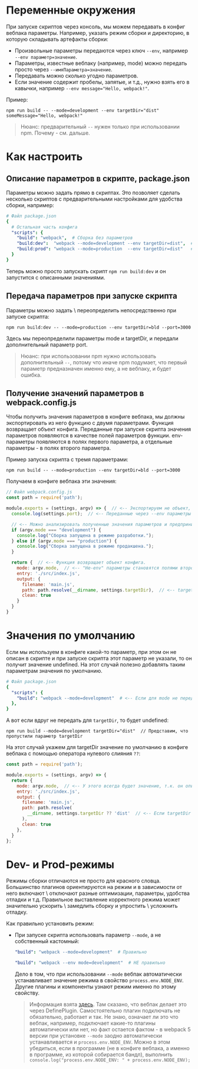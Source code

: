 



# Переменные окружения

При запуске скриптов через консоль, мы можем передавать в конфиг вебпака параметры. Например, указать режим сборки и директорию, в которую складывать артефакты сборки:

* Произвольные параметры передаются через ключ `--env`, например  `--env параметр=значение`. 
* Параметры, известные вебпаку (например, mode) можно передать просто через `--имяПараметра=значение`.
* Передавать можно сколько угодно параметров.
* Если значение содержит пробелы, запятые, и т.д., нужно взять его в кавычки, например `--env message="Hello, webpack!"`.

Пример:

```
npm run build -- --mode=development --env targetDir="dist" someMessage="Hello, webpack!"
```

> Нюанс: предварительный `--` нужен только при использовании npm. Почему - см. дальше.

# Как настроить

## Описание параметров в скрипте, package.json

Параметры можно задать прямо в скриптах. Это позволяет сделать несколько скриптов с предварительными настройками для удобства сборки, например:

```yaml
# Файл package.json
{
  # Остальная часть конфига
  "scripts": {
    "build": "webpack",  # Сборка без параметров
    "build:dev":  "webpack --mode=development --env targetDir=dist",  # Сборка в dev-режиме
    "build:prod": "webpack --mode=production  --env targetDir=dist"   # Сборка в prod-режиме
  }
}

```

Теперь можно просто запускать скрипт `npm run build:dev` и он запустится с описанными значениями.

## Передача параметров при запуске скрипта

Параметры можно задать \ переопределить непосредственно при запуске скрипта:

```
npm run build:dev -- --mode=production --env targetDir=bld --port=3000
```

Здесь мы переопределили параметры mode и targetDir, и передали дополнительный параметр port.

> Нюанс: при использовании npm нужно использовать дополнительный `--`, потому что иначе npm подумает, что первый параметр предназначен именно ему, а не вебпаку, и будет ошибка.

## Получение значений параметров в webpack.config.js

Чтобы получить значения параметров в конфиге вебпака, мы должны экспортировать из него функцию с двумя параметрами. Функция возвращает объект конфига. Переданные при запуске скрипта значения параметров появляются в качестве полей параметров функции. env-параметры появляются в полях первого параметра, а отдельные параметры - в полях второго параметра.

Пример запуска скрипта с тремя параметрами:

```
npm run build -- --mode=production --env targetDir=bld --port=3000
```

Получаем в конфиге вебпака эти значения:

```javascript
// Файл webpack.config.js
const path = require('path');

module.exports = (settings, argv) => {  // <-- Экспортируем не объект, а функцию с двумя параметрами.
  console.log(settings.port);  // <-- Переданные через --env параметры становятся полями первого параметра функции.

  // <-- Можно анализировать полученные значения параметров и предпринимать разные дополнительные действия.
  if (argv.mode === "development") {
    console.log("Сборка запущена в режиме разработки.");
  } else if (argv.mode === "production") {
    console.log("Сборка запущена в режиме продакшена.");
  }

  return {  // <-- Функция возвращает объект конфига.
    mode: argv.mode,  // <-- "Не-env" параметры становятся полями второго параметра функции.
    entry: './src/index.js',
    output: {
      filename: 'main.js',
      path: path.resolve(__dirname, settings.targetDir),  // <-- targetDir=bld
      clean: true
    }
  }
}
```

# Значения по умолчанию

Если мы используем в конфиге какой-то параметр, при этом он не описан в скрипте и при запуске скрипта этот параметр не указали, то он получит значение undefined. На этот случай полезно добавлять таким параметрам значения по умолчанию.

```yaml
# Файл package.json
{
  "scripts": {
    "build": "webpack --mode=development"  # <-- Если для mode не передать значение, будет development.
  },
}
```

А вот если вдруг не передать для `targetDir`, то будет undefined:

```
npm run build --mode=development targetDir="dist"  // Представим, что пропустили параметр targetDir
```

На этот случай укажем для targetDir значение по умолчанию в конфиге вебпака с помощью оператора нулевого слияния `??`:

```javascript
const path = require('path');

module.exports = (settings, argv) => {
  return {
    mode: argv.mode,  // <-- У этого всегда будет значение, т.к. он описан в скрипте.
    entry: './src/index.js',
    output: {
      filename: 'main.js',
      path: path.resolve(
        __dirname, settings.targetDir ?? 'dist'  // <-- Если targetDir не указано, использовать "dist"
      ),
      clean: true
    },
  }
};
```

# Dev- и Prod-режимы

Режимы сборки отличаются не просто для красного словца. Большинство плагинов ориентируются на режим и в зависимости от него включают \ отключают разные оптимизации, параметры, удобства отладки и т.д. Правильное выставление корректного режима может значительно ускорить \ замедлить сборку и упростить \ усложнить отладку.

Как правильно установить режим:

* При запуске скрипта использовать параметр `--mode`, а не собственный кастомный:

  ```yaml
  "build": "webpack --mode=development"  # Правильно
  ```

  ```yaml
  "build": "webpack --env mode=development"  # НЕ правильно
  ```

  Дело в том, что при использовании `--mode` вебпак автоматически устанавливает значение режима в свойство `process.env.NODE_ENV`. Другие плагины и компоненты узнают режим именно по этому свойству.

  > Информация взята [здесь](https://webpack.js.org/guides/production/#specify-the-mode). Там сказано, что вебпак делает это через DefinePlugin. Самостоятельно плагин подключать не обязательно, работает и так. Не знаю, означает ли это что вебпак, например, подключает какие-то плагины автоматически или нет, но факт остается фактом - в webpack 5 версии при установке `--mode` заодно автоматически устанавливается и `process.env.NODE_ENV`. Можно в этом убедиться, если в программе (не в конфиге вебпака, а именно в программе, из которой собирается бандл), выполнить `console.log("process.env.NODE_ENV: " + process.env.NODE_ENV);`